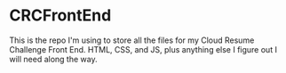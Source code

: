 # CRCFrontEnd
This is the repo I'm using to store all the files for my Cloud Resume Challenge Front End.
HTML, CSS, and JS, plus anything else I figure out I will need along the way.
